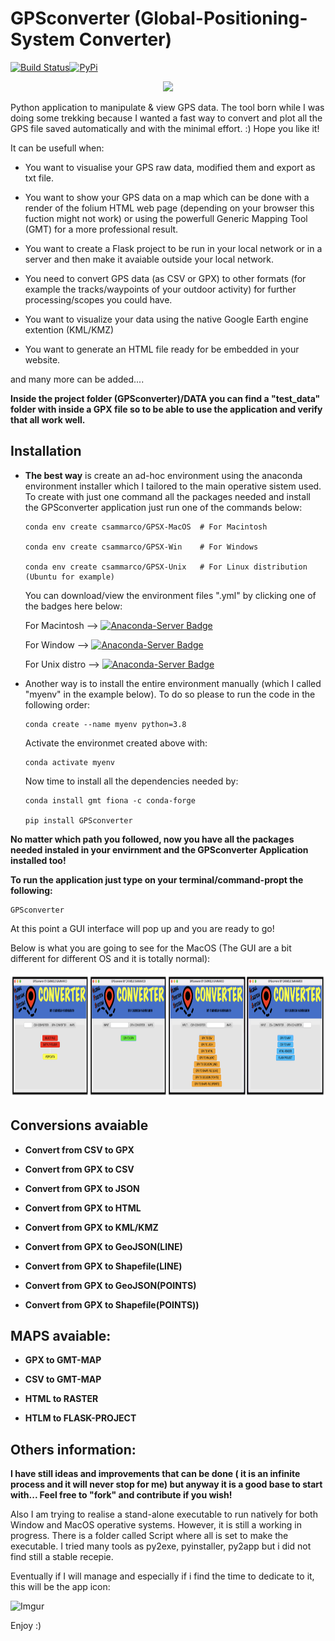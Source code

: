# GPSconverter (Global-Positioning-System Converter)

[![Build Status](https://travis-ci.com/carmelosammarco/GPSconverter.png)](https://travis-ci.com/carmelosammarco/GPSconverter)[![PyPi](https://img.shields.io/badge/PyPi-Project-yellow.svg)](https://pypi.org/project/GPSconverter/)

<p align="center">
  <img width="" height="200" src='https://i.imgur.com/jbCBPkh.png'>
</p>

Python application to manipulate & view GPS data. The tool born while I was doing some trekking because I wanted a fast way to convert and plot all the GPS file saved automatically and with the minimal effort. :) Hope you like it! 

It can be usefull when:

- You want to visualise your GPS raw data, modified them and export as txt file.

- You want to show your GPS data on a map which can be done with a render of the folium HTML web page (depending on your browser this fuction might not work) or using the powerfull Generic Mapping Tool (GMT) for a more professional result. 

- You want to create a Flask project to be run in your local network or in a server and then make it avaiable outside your local network.

- You need to convert GPS data (as CSV or GPX) to other formats (for example the tracks/waypoints of your outdoor activity) for further processing/scopes you could have.

- You want to visualize your data using the native Google Earth engine extention (KML/KMZ)

- You want to generate an HTML file ready for be embedded in your website. 

and many more can be added.... 

**Inside the project folder (GPSconverter)/DATA you can find a "test_data" folder with inside a GPX file so to be able to use the application and verify that all work well.**

## Installation

- **The best way** is create an ad-hoc environment using the anaconda environment installer which I tailored to the main operative sistem used. To create with just one command all the packages needed and install the GPSconverter application just run one of the commands below:

  ```
  conda env create csammarco/GPSX-MacOS  # For Macintosh

  conda env create csammarco/GPSX-Win    # For Windows

  conda env create csammarco/GPSX-Unix   # For Linux distribution (Ubuntu for example)
  ```

  You can download/view the environment files ".yml" by clicking one of the badges here below: 

  For Macintosh --> [![Anaconda-Server Badge](https://anaconda.org/csammarco/GPSX-MacOS/badges/installer/env.svg)](https://anaconda.org/CSammarco/GPSX-MacOS)

  For Window --> [![Anaconda-Server Badge](https://anaconda.org/csammarco/GPSX-Win/badges/installer/env.svg)](https://anaconda.org/CSammarco/GPSX-Win)

  For Unix distro --> [![Anaconda-Server Badge](https://anaconda.org/csammarco/GPSX-Unix/badges/installer/env.svg)](https://anaconda.org/CSammarco/GPSX-Unix)

- Another way is to install the entire environment manually (which I called "myenv" in the example below). To do so please to run the code in the following order:

  ```
  conda create --name myenv python=3.8 
  ```

  Activate the environmet created above with:

  ```
  conda activate myenv
  ```

  Now time to install all the dependencies needed by:

  ```
  conda install gmt fiona -c conda-forge

  pip install GPSconverter
  ```

**No matter which path you followed, now you have all the packages needed instaled in your envirnment and the GPSconverter Application installed too!** 

**To run the application just type on your terminal/command-propt the following:**

```
GPSconverter
```

At this point a GUI interface will pop up and you are ready to go! 

Below is what you are going to see for the MacOS (The GUI are a bit different for different OS and it is totally normal):

<p align="center">
  <img width="" height="200" src="PIC/GUIs.png">
</p>


## Conversions avaiable

- **Convert from CSV to GPX**

- **Convert from GPX to CSV**

- **Convert from GPX to JSON**

- **Convert from GPX to HTML**

- **Convert from GPX to KML/KMZ**

- **Convert from GPX to GeoJSON(LINE)**

- **Convert from GPX to Shapefile(LINE)**

- **Convert from GPX to GeoJSON(POINTS)**

- **Convert from GPX to Shapefile(POINTS))**

## MAPS avaiable:

- **GPX to GMT-MAP**

- **CSV to GMT-MAP**

- **HTML to RASTER**

- **HTLM to FLASK-PROJECT**

## Others information:

**I have still ideas and improvements that can be done ( it is an infinite process and it will never stop for me) but anyway it is a good base to start with... Feel free to "fork" and contribute if you wish!**

Also I am trying to realise a stand-alone executable to run  natively for both Window and MacOS operative systems. However, it is still a working in progress. There is a folder called Script where all is set to make the executable. I tried many tools as py2exe, pyinstaller, py2app but i did not find still a stable recepie. 

Eventually if I will manage and especially if i find the time to dedicate to it, this will be the app icon:

![Imgur](https://i.imgur.com/1zIm0KGs.png)

Enjoy :)